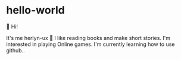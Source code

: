 # hello-world

👋 Hi! 

It's me herlyn-ux 👀 
I like reading books and make short stories.
I'm interested in playing Online games.
I'm currently learning how to use github..

